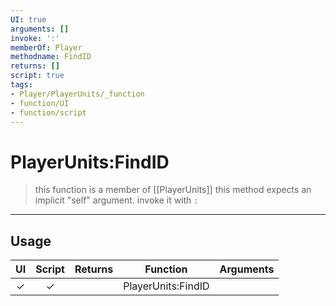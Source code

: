 ```yaml
---
UI: true
arguments: []
invoke: ':'
memberOf: Player
methodname: FindID
returns: []
script: true
tags:
- Player/PlayerUnits/_function
- function/UI
- function/script
---
```

# PlayerUnits:FindID
> this function is a member of [[PlayerUnits]]
> this method expects an implicit "self" argument. invoke it with `:`
-----
## Usage
|  UI | Script | Returns | Function | Arguments |
|:---:|:------:|-------:|:--------:|:---------|
|✓|✓||PlayerUnits:FindID||
